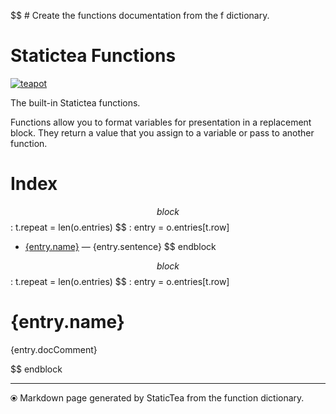 $$ # Create the functions documentation from the f dictionary.
# Statictea Functions

[![teapot](logo/teapotlogo.svg)](#)

The built-in Statictea functions.

Functions allow you to format variables for presentation in a
replacement block.  They return a value that you assign to a
variable or pass to another function.

# Index

$$ block
$$ : t.repeat = len(o.entries)
$$ : entry = o.entries[t.row]
* [{entry.name}](#{entry.anchorName}) &mdash; {entry.sentence}
$$ endblock

$$ block
$$ : t.repeat = len(o.entries)
$$ : entry = o.entries[t.row]
# {entry.name}

{entry.docComment}

$$ endblock

---

⦿ Markdown page generated by StaticTea from the function dictionary.
